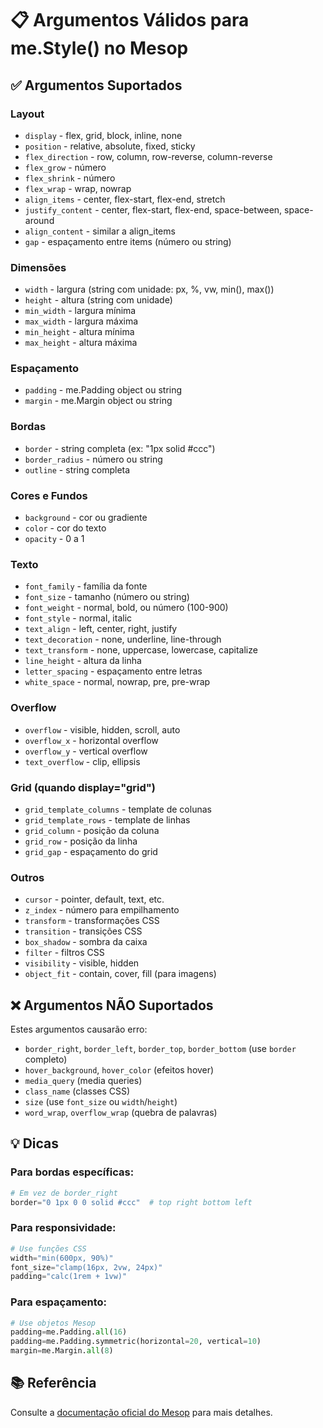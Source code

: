 # 📋 Argumentos Válidos para me.Style() no Mesop

## ✅ Argumentos Suportados

### Layout
- `display` - flex, grid, block, inline, none
- `position` - relative, absolute, fixed, sticky
- `flex_direction` - row, column, row-reverse, column-reverse
- `flex_grow` - número
- `flex_shrink` - número
- `flex_wrap` - wrap, nowrap
- `align_items` - center, flex-start, flex-end, stretch
- `justify_content` - center, flex-start, flex-end, space-between, space-around
- `align_content` - similar a align_items
- `gap` - espaçamento entre items (número ou string)

### Dimensões
- `width` - largura (string com unidade: px, %, vw, min(), max())
- `height` - altura (string com unidade)
- `min_width` - largura mínima
- `max_width` - largura máxima
- `min_height` - altura mínima
- `max_height` - altura máxima

### Espaçamento
- `padding` - me.Padding object ou string
- `margin` - me.Margin object ou string

### Bordas
- `border` - string completa (ex: "1px solid #ccc")
- `border_radius` - número ou string
- `outline` - string completa

### Cores e Fundos
- `background` - cor ou gradiente
- `color` - cor do texto
- `opacity` - 0 a 1

### Texto
- `font_family` - família da fonte
- `font_size` - tamanho (número ou string)
- `font_weight` - normal, bold, ou número (100-900)
- `font_style` - normal, italic
- `text_align` - left, center, right, justify
- `text_decoration` - none, underline, line-through
- `text_transform` - none, uppercase, lowercase, capitalize
- `line_height` - altura da linha
- `letter_spacing` - espaçamento entre letras
- `white_space` - normal, nowrap, pre, pre-wrap

### Overflow
- `overflow` - visible, hidden, scroll, auto
- `overflow_x` - horizontal overflow
- `overflow_y` - vertical overflow
- `text_overflow` - clip, ellipsis

### Grid (quando display="grid")
- `grid_template_columns` - template de colunas
- `grid_template_rows` - template de linhas
- `grid_column` - posição da coluna
- `grid_row` - posição da linha
- `grid_gap` - espaçamento do grid

### Outros
- `cursor` - pointer, default, text, etc.
- `z_index` - número para empilhamento
- `transform` - transformações CSS
- `transition` - transições CSS
- `box_shadow` - sombra da caixa
- `filter` - filtros CSS
- `visibility` - visible, hidden
- `object_fit` - contain, cover, fill (para imagens)

## ❌ Argumentos NÃO Suportados

Estes argumentos causarão erro:
- `border_right`, `border_left`, `border_top`, `border_bottom` (use `border` completo)
- `hover_background`, `hover_color` (efeitos hover)
- `media_query` (media queries)
- `class_name` (classes CSS)
- `size` (use `font_size` ou `width`/`height`)
- `word_wrap`, `overflow_wrap` (quebra de palavras)

## 💡 Dicas

### Para bordas específicas:
```python
# Em vez de border_right
border="0 1px 0 0 solid #ccc"  # top right bottom left
```

### Para responsividade:
```python
# Use funções CSS
width="min(600px, 90%)"
font_size="clamp(16px, 2vw, 24px)"
padding="calc(1rem + 1vw)"
```

### Para espaçamento:
```python
# Use objetos Mesop
padding=me.Padding.all(16)
padding=me.Padding.symmetric(horizontal=20, vertical=10)
margin=me.Margin.all(8)
```

## 📚 Referência

Consulte a [documentação oficial do Mesop](https://google.github.io/mesop/api/style/) para mais detalhes.